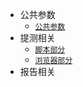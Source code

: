 * 公共参数
    * [`公共参数`](/zh/common.md)
* 提测相关
    * [`脚本部分`](/zh/scripts/base.md)
    * [`浏览器部分`](/zh/browser/base.md)
* 报告相关
